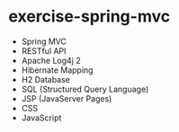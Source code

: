 # exercise-spring-mvc

+ Spring MVC
+ RESTful API
+ Apache Log4j 2
+ Hibernate Mapping
+ H2 Database
+ SQL (Structured Query Language)
+ JSP (JavaServer Pages)
+ CSS
+ JavaScript
